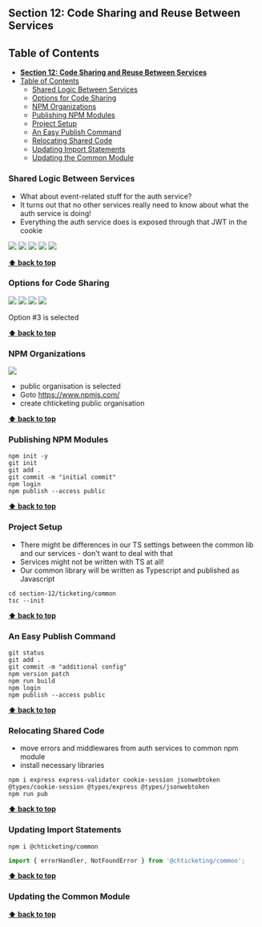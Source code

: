 ## **Section 12: Code Sharing and Reuse Between Services**

## Table of Contents
- [**Section 12: Code Sharing and Reuse Between Services**](#section-12-code-sharing-and-reuse-between-services)
- [Table of Contents](#table-of-contents)
  - [Shared Logic Between Services](#shared-logic-between-services)
  - [Options for Code Sharing](#options-for-code-sharing)
  - [NPM Organizations](#npm-organizations)
  - [Publishing NPM Modules](#publishing-npm-modules)
  - [Project Setup](#project-setup)
  - [An Easy Publish Command](#an-easy-publish-command)
  - [Relocating Shared Code](#relocating-shared-code)
  - [Updating Import Statements](#updating-import-statements)
  - [Updating the Common Module](#updating-the-common-module)

### Shared Logic Between Services

- What about event-related stuff for the auth service?
- It turns out that no other services really need to know about what the auth service is doing!
- Everything the auth service does is exposed through that JWT in the cookie

![](section-12/ticket-service-1.jpg)
![](section-12/ticket-service-2.jpg)
![](section-12/ticket-service-3.jpg)
![](section-12/ticket-service-4.jpg)
![](section-12/shared-lib.jpg)

**[⬆ back to top](#table-of-contents)**

### Options for Code Sharing

![](section-12/shared-lib.jpg)
![](section-12/option-1.jpg)
![](section-12/option-2.jpg)
![](section-12/option-3.jpg)

Option #3 is selected

**[⬆ back to top](#table-of-contents)**

### NPM Organizations

![](section-12/package-security.jpg)

- public organisation is selected
- Goto https://www.npmjs.com/
- create chticketing public organisation

**[⬆ back to top](#table-of-contents)**

### Publishing NPM Modules

```console
npm init -y
git init
git add .
git commit -m "initial commit"
npm login
npm publish --access public
```

**[⬆ back to top](#table-of-contents)**

### Project Setup

- There might be differences in our TS settings between the common lib and our services - don't want to deal with that
- Services might not be written with TS at all!
- Our common library will be written as Typescript and published as Javascript

```console
cd section-12/ticketing/common
tsc --init
```

**[⬆ back to top](#table-of-contents)**

### An Easy Publish Command

```console
git status
git add .
git commit -m "additional config"
npm version patch
npm run build
npm login
npm publish --access public
```

**[⬆ back to top](#table-of-contents)**

### Relocating Shared Code

- move errors and middlewares from auth services to common npm module
- install necessary libraries
```
npm i express express-validator cookie-session jsonwebtoken @types/cookie-session @types/express @types/jsonwebtoken
npm run pub
```

**[⬆ back to top](#table-of-contents)**

### Updating Import Statements

```console
npm i @chticketing/common
```

```typescript
import { errorHandler, NotFoundError } from '@chticketing/common';
```

**[⬆ back to top](#table-of-contents)**

### Updating the Common Module
**[⬆ back to top](#table-of-contents)**
